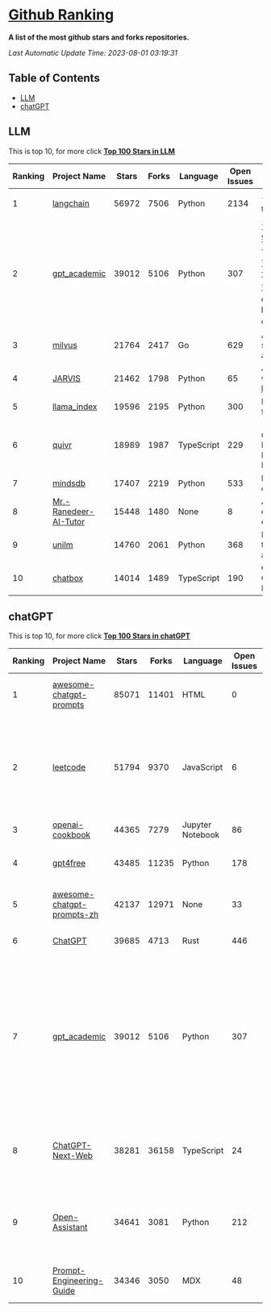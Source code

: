 [Github Ranking](./README.md)
==========

**A list of the most github stars and forks repositories.**

*Last Automatic Update Time: 2023-08-01 03:19:31*

## Table of Contents
 * [LLM](#LLM)
 * [chatGPT](#chatGPT)

## LLM

This is top 10, for more click **[Top 100 Stars in LLM](Top100/LLM.md)**

| Ranking | Project Name | Stars | Forks | Language | Open Issues | Description | Last Commit |
| ------- | ------------ | ----- | ----- | -------- | ----------- | ----------- | ----------- |
| 1 | [langchain](https://github.com/langchain-ai/langchain) | 56972 | 7506 | Python | 2134 | ⚡ Building applications with LLMs through composability ⚡ | 2023-08-01T03:15:12Z |
| 2 | [gpt_academic](https://github.com/binary-husky/gpt_academic) | 39012 | 5106 | Python | 307 | 为ChatGPT/GLM提供图形交互界面，特别优化论文阅读/润色/写作体验，模块化设计，支持自定义快捷按钮&函数插件，支持Python和C++等项目剖析&自译解功能，PDF/LaTex论文翻译&总结功能，支持并行问询多种LLM模型，支持清华chatglm2等本地模型。兼容复旦MOSS, llama, rwkv, newbing, claude, claude2等 | 2023-07-31T17:25:08Z |
| 3 | [milvus](https://github.com/milvus-io/milvus) | 21764 | 2417 | Go | 629 | A cloud-native vector database, storage for next generation AI applications | 2023-08-01T03:18:17Z |
| 4 | [JARVIS](https://github.com/microsoft/JARVIS) | 21462 | 1798 | Python | 65 | JARVIS, a system to connect LLMs with ML community. Paper: https://arxiv.org/pdf/2303.17580.pdf | 2023-07-28T09:59:24Z |
| 5 | [llama_index](https://github.com/jerryjliu/llama_index) | 19596 | 2195 | Python | 300 | LlamaIndex (GPT Index) is a data framework for your LLM applications | 2023-08-01T03:03:37Z |
| 6 | [quivr](https://github.com/StanGirard/quivr) | 18989 | 1987 | TypeScript | 229 | 🧠 Dump all your files and chat with it using your Generative AI Second Brain using LLMs ( GPT 3.5/4, Private, Anthropic, VertexAI ) & Embeddings 🧠  | 2023-07-31T23:14:18Z |
| 7 | [mindsdb](https://github.com/mindsdb/mindsdb) | 17407 | 2219 | Python | 533 | MindsDB connects AI models to databases and applications. | 2023-08-01T02:15:07Z |
| 8 | [Mr.-Ranedeer-AI-Tutor](https://github.com/JushBJJ/Mr.-Ranedeer-AI-Tutor) | 15448 | 1480 | None | 8 | A GPT-4 AI Tutor Prompt for customizable personalized learning experiences. | 2023-07-15T10:58:29Z |
| 9 | [unilm](https://github.com/microsoft/unilm) | 14760 | 2061 | Python | 368 | Large-scale Self-supervised Pre-training Across Tasks, Languages, and Modalities | 2023-07-28T03:12:01Z |
| 10 | [chatbox](https://github.com/Bin-Huang/chatbox) | 14014 | 1489 | TypeScript | 190 | Chatbox is a desktop app for GPT/LLM that supports Windows, Mac, Linux & Web Online | 2023-07-30T13:58:01Z |


## chatGPT

This is top 10, for more click **[Top 100 Stars in chatGPT](Top100/chatGPT.md)**

| Ranking | Project Name | Stars | Forks | Language | Open Issues | Description | Last Commit |
| ------- | ------------ | ----- | ----- | -------- | ----------- | ----------- | ----------- |
| 1 | [awesome-chatgpt-prompts](https://github.com/f/awesome-chatgpt-prompts) | 85071 | 11401 | HTML | 0 | This repo includes ChatGPT prompt curation to use ChatGPT better. | 2023-07-27T18:17:17Z |
| 2 | [leetcode](https://github.com/azl397985856/leetcode) | 51794 | 9370 | JavaScript | 6 | 推荐免费ChatGPT网站：www.lintcode.com/chat-gpt?utm_source=tf-github-lucifer  LeetCode Solutions: A Record of My Problem Solving Journey.( leetcode题解，记录自己的leetcode解题之路。) | 2023-07-23T06:47:14Z |
| 3 | [openai-cookbook](https://github.com/openai/openai-cookbook) | 44365 | 7279 | Jupyter Notebook | 86 | Examples and guides for using the OpenAI API | 2023-07-29T23:17:32Z |
| 4 | [gpt4free](https://github.com/xtekky/gpt4free) | 43485 | 11235 | Python | 178 | The official gpt4free repository \| various collection of powerful language models | 2023-07-27T12:08:46Z |
| 5 | [awesome-chatgpt-prompts-zh](https://github.com/PlexPt/awesome-chatgpt-prompts-zh) | 42137 | 12971 | None | 33 | ChatGPT 中文调教指南。各种场景使用指南。学习怎么让它听你的话。 | 2023-07-28T12:40:00Z |
| 6 | [ChatGPT](https://github.com/lencx/ChatGPT) | 39685 | 4713 | Rust | 446 | 🔮 ChatGPT Desktop Application (Mac, Windows and Linux) | 2023-07-29T15:24:05Z |
| 7 | [gpt_academic](https://github.com/binary-husky/gpt_academic) | 39012 | 5106 | Python | 307 | 为ChatGPT/GLM提供图形交互界面，特别优化论文阅读/润色/写作体验，模块化设计，支持自定义快捷按钮&函数插件，支持Python和C++等项目剖析&自译解功能，PDF/LaTex论文翻译&总结功能，支持并行问询多种LLM模型，支持清华chatglm2等本地模型。兼容复旦MOSS, llama, rwkv, newbing, claude, claude2等 | 2023-07-31T17:25:08Z |
| 8 | [ChatGPT-Next-Web](https://github.com/Yidadaa/ChatGPT-Next-Web) | 38281 | 36158 | TypeScript | 24 | A well-designed cross-platform ChatGPT UI (Web / PWA / Linux / Win / MacOS). 一键拥有你自己的跨平台 ChatGPT 应用。 | 2023-08-01T02:16:50Z |
| 9 | [Open-Assistant](https://github.com/LAION-AI/Open-Assistant) | 34641 | 3081 | Python | 212 | OpenAssistant is a chat-based assistant that understands tasks, can interact with third-party systems, and retrieve information dynamically to do so. | 2023-08-01T02:42:16Z |
| 10 | [Prompt-Engineering-Guide](https://github.com/dair-ai/Prompt-Engineering-Guide) | 34346 | 3050 | MDX | 48 | 🐙 Guides, papers, lecture, notebooks and resources for prompt engineering | 2023-08-01T00:40:01Z |

